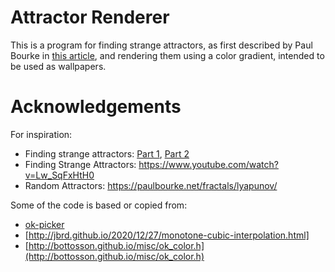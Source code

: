 # Attractor Renderer

This is a program for finding strange attractors, as first described by Paul
Bourke in [this article](http://paulbourke.net/fractals/lyapunov/), and
rendering them using a color gradient, intended to be used as wallpapers.

# Acknowledgements

For inspiration:

- Finding strange attractors: [Part 1](https://youtu.be/AzdpM-vfUCQ), [Part 2](https://youtu.be/sGdFR9cpE6A)
- Finding Strange Attractors: https://www.youtube.com/watch?v=Lw_SqFxHtH0
- Random Attractors: https://paulbourke.net/fractals/lyapunov/

Some of the code is based or copied from:

- [ok-picker](https://github.com/gagbo/ok-picker)
- [http://jbrd.github.io/2020/12/27/monotone-cubic-interpolation.html]
- [http://bottosson.github.io/misc/ok_color.h](http://bottosson.github.io/misc/ok_color.h)
